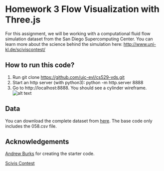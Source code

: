 # Homework 3 Flow Visualization with Three.js

For this assignment, we will be working with a computational fluid flow simulation dataset from the San Diego Supercomputing Center. You can learn more about the science behind the simulation here: http://www.uni-kl.de/sciviscontest/

## How to run this code?
1. Run git clone https://github.com/uic-evl/cs529-vds.git
2. Start an http server (with python3): python -m http.server 8888
3. Go to http://localhost:8888. You should see a cylinder wireframe.
![alt text][img_cylinder]

## Data
You can download the complete dataset from [here](https://drive.google.com/file/d/1tzopK6xqQkefopSAw1ik5rXMVCJWS978/view). The base code only includes the 058.csv file.

## Acknowledgements
[Andrew Burks](https://andrewtburks.dev/) for creating the starter code.

[Scivis Contest](https://www.uni-kl.de/sciviscontest/)

[img_cylinder]: https://github.com/uic-evl/cs529-vds/blob/master/imgs/cylinder.png "Cylinder"
